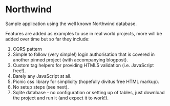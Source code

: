# Northwind

Sample application using the well known Northwind database.

Features are added as examples to use in real world projects, more will be added over time but so far they include:

1. CQRS pattern
2. Simple to follow (very simple!) login authorisation that is covered in another pinned project (with accompanying blogpost).
3. Custom tag helpers for providing HTML5 validation (i.e. JavaScript free!).
4. Barely any JavaScript at all.
5. Picnic css library for simplicity (hopefully divitus free HTML markup).
6. No setup steps (see next).
6. Sqlite database - no configuration or setting up of tables, just download the project and run it (and expect it to work!).
